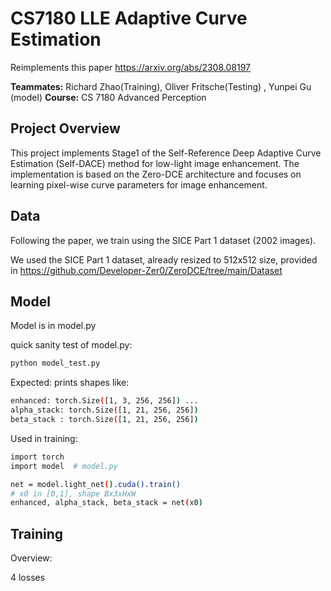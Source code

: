 # CS7180 LLE Adaptive Curve Estimation

Reimplements this paper https://arxiv.org/abs/2308.08197

**Teammates:** Richard Zhao(Training), Oliver Fritsche(Testing) , Yunpei Gu (model)
**Course:** CS 7180 Advanced Perception  

## Project Overview

This project implements Stage1 of the Self-Reference Deep Adaptive Curve Estimation (Self-DACE) method for low-light image enhancement. The implementation is based on the Zero-DCE architecture and focuses on learning pixel-wise curve parameters for image enhancement.


## Data

Following the paper, we train using the SICE Part 1 dataset (2002 images). 

We used the SICE Part 1 dataset, already resized to 512x512 size, provided in https://github.com/Developer-Zer0/ZeroDCE/tree/main/Dataset


## Model

Model is in model.py

quick sanity test of model.py:

```bash
python model_test.py
```

Expected: prints shapes like:

```bash
enhanced: torch.Size([1, 3, 256, 256]) ...
alpha_stack: torch.Size([1, 21, 256, 256])
beta_stack : torch.Size([1, 21, 256, 256])
```

Used in training:
```bash
import torch
import model  # model.py

net = model.light_net().cuda().train()
# x0 in [0,1], shape Bx3xHxW
enhanced, alpha_stack, beta_stack = net(x0)
```

## Training

Overview:

4 losses


